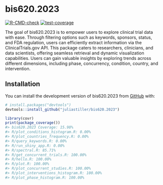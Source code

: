 
<!-- README.md is generated from README.Rmd. Please edit that file -->

# bis620.2023

<!-- badges: start -->

[![R-CMD-check](https://github.com/juliastiller/bis620.2023/actions/workflows/R-CMD-check.yaml/badge.svg)](https://github.com/juliastiller/bis620.2023/actions/workflows/R-CMD-check.yaml)
[![test-coverage](https://github.com/juliastiller/bis620.2023/actions/workflows/test-coverage.yaml/badge.svg)](https://github.com/juliastiller/bis620.2023/actions/workflows/test-coverage.yaml)
<!-- badges: end -->

The goal of bis620.2023 is to empower users to explore clinical trial
data with ease. Through filtering options such as keywords, sponsors,
status, and FDA regulation, users can efficiently extract information
via the ClinicalTrials.gov API. This package caters to researchers,
clinicians, and data scientists, offering seamless retrieval and dynamic
visualization capabilities. Users can gain valuable insights by
exploring trends across different dimensions, including phase,
concurrency, condition, country, and intervention.

## Installation

You can install the development version of bis620.2023 from
[GitHub](https://github.com/) with:

``` r
# install.packages("devtools")
devtools::install_github("juliastiller/bis620.2023")
```

``` r
library(covr)
print(package_coverage())
#> bis620.2023 Coverage: 15.98%
#> R/plot_conditions_histogram.R: 0.00%
#> R/plot_countries_frequency.R: 0.00%
#> R/query_keywords.R: 0.00%
#> R/run_shiny_app.R: 0.00%
#> R/spectral.R: 85.71%
#> R/get_concurrent_trials.R: 100.00%
#> R/hello.R: 100.00%
#> R/plot.R: 100.00%
#> R/plot_concurrent_studies.R: 100.00%
#> R/plot_interventions_histogram.R: 100.00%
#> R/plot_phase_histogram.R: 100.00%
```
